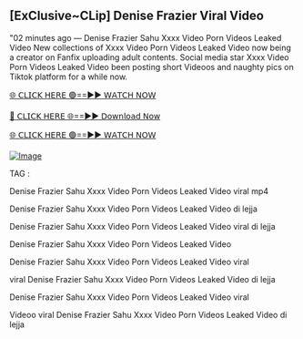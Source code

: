 ## [ExClusive~CLip] Denise Frazier Viral Video


"02 minutes ago —  Denise Frazier Sahu Xxxx Video Porn Videos Leaked Video New collections of   Xxxx Video Porn Videos Leaked Video now being a creator on Fanfix uploading adult contents. Social media star   Xxxx Video Porn Videos Leaked Video been posting short Videoos and naughty pics on Tiktok platform for a while now.


[🌐 𝖢𝖫𝖨𝖢𝖪 𝖧𝖤𝖱𝖤 🟢==►► 𝖶𝖠𝖳𝖢𝖧 𝖭𝖮𝖶](https://3-tanei-pinik.blogspot.com/2025/02/viral-video.html)

[🔴 𝖢𝖫𝖨𝖢𝖪 𝖧𝖤𝖱𝖤 🌐==►► 𝖣𝗈𝗐𝗇𝗅𝗈𝖺𝖽 𝖭𝗈𝗐](https://3-tanei-pinik.blogspot.com/2025/02/viral-video.html)

[🌐 𝖢𝖫𝖨𝖢𝖪 𝖧𝖤𝖱𝖤 🟢==►► 𝖶𝖠𝖳𝖢𝖧 𝖭𝖮𝖶](https://3-tanei-pinik.blogspot.com/2025/02/viral-video.html)

[![Image](https://github.com/user-attachments/assets/ff3b7bd4-415c-4ca3-a6c8-b1f096193c29)](https://3-tanei-pinik.blogspot.com/2025/02/viral-video.html)


TAG :

Denise Frazier Sahu Xxxx Video Porn Videos Leaked Video viral mp4

Denise Frazier Sahu Xxxx Video Porn Videos Leaked Video di lejja

Denise Frazier Sahu Xxxx Video Porn Videos Leaked Video viral di lejja

Denise Frazier Sahu Xxxx Video Porn Videos Leaked Video

Denise Frazier Sahu Xxxx Video Porn Videos Leaked Video viral

viral Denise Frazier Sahu Xxxx Video Porn Videos Leaked Video di lejja

Denise Frazier Sahu Xxxx Video Porn Videos Leaked Video viral

Videoo viral Denise Frazier Sahu Xxxx Video Porn Videos Leaked Video di lejja
